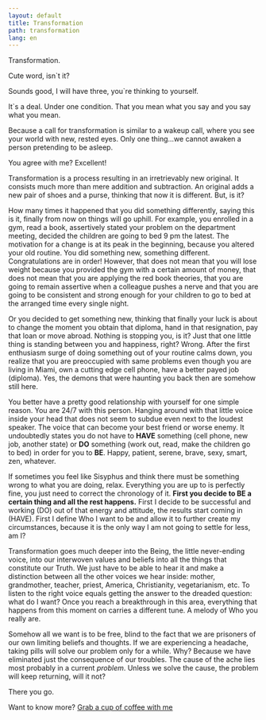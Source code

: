 ```yaml
---
layout: default
title: Transformation
path: transformation
lang: en
---
```


Transformation.

Cute word, isn`t it?

Sounds good, I will have three, you`re thinking to yourself.

It`s a deal. Under one condition. That you mean what you say and you say what you mean.

Because a call for transformation is similar to a wakeup call, where you see your world with new, rested eyes. Only one thing...we cannot awaken a person pretending to be asleep.


You agree with me?
Excellent!


Transformation is a process resulting in an irretrievably new original. It consists much more than mere addition and subtraction. An original adds a new pair of shoes and a purse, thinking that now it is different. But, is it?

How many times it happened that you did something differently, saying this is it, finally from now on things will go uphill. For example, you enrolled in a gym, read a book, assertively stated your problem on the department meeting, decided the children are going to bed 9 pm the latest. The motivation for a change is at its peak in the beginning, because you altered your old routine. You did something new, something different. Congratulations are in order! However, that does not mean that you will lose weight because you provided the gym with a certain amount of money, that does not mean that you are applying the red book theories, that you are going to remain assertive when a colleague pushes a nerve and that you are going to be consistent and strong enough for your children to go to bed at the arranged time every single night.

Or you decided to get something new, thinking that finally your luck is about to change the moment you obtain that diploma, hand in that resignation, pay that loan or move abroad. Nothing is stopping you, is it? Just that one little thing is standing between you and happiness, right? Wrong. After the first enthusiasm surge of doing something out of your routine calms down, you realize that you are preoccupied with same problems even though you are living in Miami, own a cutting edge cell phone, have a better payed job (diploma). Yes, the demons that were haunting you back then are somehow still here.

You better have a pretty good relationship with yourself for one simple reason. You are 24/7 with this person. Hanging around with that little voice inside your head that does not seem to subdue even next to the loudest speaker. The voice that can become your best friend or worse enemy. It undoubtedly states you do not have to **HAVE** something (cell phone, new job, another state) or **DO** something (work out, read, make the children go to bed) in order for you to **BE**. Happy, patient, serene, brave, sexy, smart, zen, whatever. 

If sometimes you feel like Sisyphus and think there must be something wrong to what you are doing, relax. Everything you are up to is perfectly fine, you just need to correct the chronology of it. **First you decide to BE a certain thing and all the rest happens.** First I decide to be successful and working (DO) out of that energy and attitude, the results start coming in (HAVE). First I define Who I want to be and allow it to further create my circumstances, because it is the only way I am not going to settle for less, am I?

Transformation goes much deeper into the Being, the little never-ending voice, into our interwoven values and beliefs into all the things that constitute our Truth. We just have to be able to hear it and make a distinction between all the other voices we hear inside: mother, grandmother, teacher, priest, America, Christianity, vegetarianism, etc. To listen to the right voice equals getting the answer to the dreaded question: what do I want? Once you reach a breakthrough in this area, everything that happens from this moment on carries a different tune. A melody of Who you really are.

Somehow all we want is to be free, blind to the fact that we are prisoners of our own limiting beliefs and thoughts. If we are experiencing a headache, taking pills will solve our problem only for a while. Why? Because we have eliminated just the consequence of our troubles. The cause of the ache lies most probably in a current *problem*.  Unless we solve the cause, the problem will keep returning, will it not?


There you go.

Want to know more?  [Grab a cup of coffee with me](http://www.tihanatamindzic.com/en/contact/)
